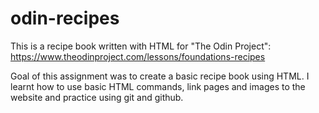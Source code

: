 # odin-recipes

This is a recipe book written with HTML for "The Odin Project": https://www.theodinproject.com/lessons/foundations-recipes

Goal of this assignment was to create a basic recipe book using HTML. I learnt how to use basic HTML commands, link pages and images to the website and practice using git and github.
